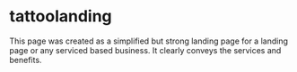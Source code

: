 # tattoolanding

This page was created as a simplified but strong landing page for a landing page or any serviced based business. It clearly conveys the services and benefits.
